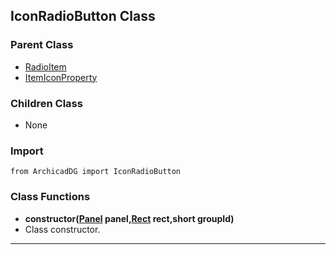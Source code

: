 ## IconRadioButton Class

### Parent Class
* [RadioItem](RadioItem.md)
* [ItemIconProperty](../m_item/ItemIconProperty.md)

### Children Class
* None

### Import
```
from ArchicadDG import IconRadioButton
``` 

### Class Functions

* **constructor([Panel](../m_panel/Panel.md) panel,[Rect](../Rect.md) rect,short groupId)**
* Class constructor.
-----

